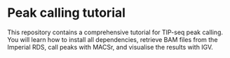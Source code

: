 # Peak calling tutorial

This repository contains a comprehensive tutorial for TIP-seq peak calling. You will learn how to install all dependencies, retrieve BAM files from the Imperial RDS, call peaks with MACSr, and visualise the results with IGV.
